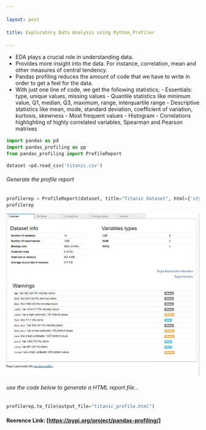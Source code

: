 ```yaml
---

layout: post

title: Exploratory Data Analysis using Python_Profiler

---
```


- EDA plays a crucial role in understanding data.
- Provides more insight into the data. For instance, correlation, mean and other measures of central tendency.
- Pandas profiling reduces the amount of code that we have to write in order to get a feel for the data.
- With just one line of code, we get the following statistics;
      - Essentials: type, unique values, missing values
      - Quantile statistics like minimum value, Q1, median, Q3, maximum, range, interquartile range
      - Descriptive statistics like mean, mode, standard deviation, coefficient of variation, kurtosis, skewness
      - Most frequent values
      - Histogram
      - Correlations highlighting of highly correlated variables, Spearman and Pearson matrixes      


```python
import pandas as pd
import pandas_profiling as pp
from pandas_profiling import ProfileReport
```


```python
dataset =pd.read_csv('titanic.csv')
```

###### Generate the profile report 

```python
profilerep = ProfileReport(dataset, title="Titanic Dataset", html={'style': {'full_width': True}})
profilerep
```

![image](/assets/images/overview.jpg)



###### use the code below to generate a HTML report file...


```python
profilerep.to_file(output_file="titanic_profile.html")
```

#### Reerence Link:     [https://pypi.org/project/pandas-profiling/]


```python

```

